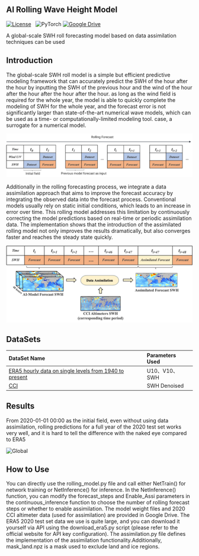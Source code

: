 ## AI Rolling Wave Height Model
[![License](https://img.shields.io/static/v1?label=License&message=Apache&color=<Yellow>)](https://github.com/huggingface/diffusion-models-class/blob/main/LICENSE) &nbsp;
![PyTorch](https://img.shields.io/badge/PyTorch-%23EE4C2C.svg?style=flat-square&logo=PyTorch&logoColor=white)
[![Google Drive](https://img.shields.io/badge/GoogleDrive-WeightsFile-blue?logo=GoogleDrive)](https://drive.google.com/drive/folders/1BsIlwOFY8mV6CDcUPLvZXFXRDJ0c-TYk?usp=sharing)

A global-scale SWH roll forecasting model based on data assimilation techniques can be used

## Introduction

The global-scale SWH roll model is a simple but efficient predictive modeling framework that can accurately predict the SWH of the hour after the hour by inputting the SWH 
of the previous hour and the wind of the hour after the hour after the hour after the hour. as long as the wind field is required for the whole year, the model is able to quickly 
complete the modeling of SWH for the whole year, and the forecast error is not significantly larger than state-of-the-art numerical wave models, which can be used as a time- or 
computationally-limited modeling tool. case, a surrogate for a numerical model.
<p align="left">
  <img src="https://github.com/YulKeal/AI-Rolling-Wave-Height-Model/blob/main/figure/figure2.jpg" alt="" width="600"/>
</p>

Additionally in the rolling forecasting process, we integrate a data assimilation approach that aims to improve the forecast accuracy by integrating the observed data into the forecast process.
Conventional models usually rely on static initial conditions, which leads to an increase in error over time. This rolling model addresses this limitation by continuously correcting the model 
predictions based on real-time or periodic assimilation data. The implementation shows that the introduction of the assimilated rolling model not only improves the results dramatically, 
but also converges faster and reaches the steady state quickly.
<p align="left">
  <img src="https://github.com/YulKeal/AI-Rolling-Wave-Height-Model/blob/main/figure/figure3.jpg" alt="" width="600"/>
</p>

## DataSets

| DataSet Name                                                                      | Parameters Used|
|:------------------------------------------------------------------------------|:-----------------------------------------------------------------------------------|
|[ERA5 hourly data on single levels from 1940 to present](https://cds.climate.copernicus.eu/cdsapp#!/dataset/reanalysis-era5-single-levels?tab=overview)   | U10、V10、SWH|
| [CCI](https://archive.ceda.ac.uk/) |SWH Denoised|


## Results
From 2020-01-01 00:00 as the initial field, even without using data assimilation, rolling predictions for a full year of the 2020 test set works very well, and it is hard to tell the difference with the naked eye compared to ERA5
<p align="left">
  <img src="https://github.com/YulKeal/AI-Wave-Height-Model/blob/main/figure/Movies-S1.gif" alt="Global" width="500"/>
</p>


## How to Use
You can directly use the rolling_model.py file and call either NetTrain() for network training or NetInference() for inference. In the NetInference() function, you can modify the forecast_steps and Enable_Assi parameters in the continuous_inference function to choose the number of rolling forecast steps or whether to enable assimilation. The model weight files and 2020 CCI altimeter data (used for assimilation) are provided in Google Drive. The ERA5 2020 test set data we use is quite large, and you can download it yourself via API using the download_era5.py script (please refer to the official website for API key configuration). The assimilation.py file defines the implementation of the assimilation functionality.Additionally, mask_land.npz is a mask used to exclude land and ice regions.
